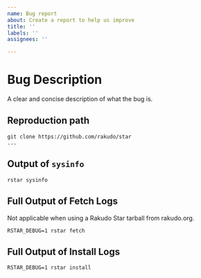 ```yaml
---
name: Bug report
about: Create a report to help us improve
title: ''
labels: ''
assignees: ''

---
```


# Bug Description

A clear and concise description of what the bug is.

## Reproduction path

```
git clone https://github.com/rakudo/star
...
```

## Output of `sysinfo`

```
rstar sysinfo
```

## Full Output of Fetch Logs

Not applicable when using a Rakudo Star tarball from rakudo.org.

```
RSTAR_DEBUG=1 rstar fetch
```

## Full Output of Install Logs

```
RSTAR_DEBUG=1 rstar install
```
